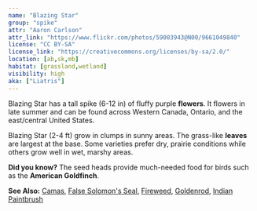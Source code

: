 ```yaml
---
name: "Blazing Star"
group: "spike"
attr: "Aaron Carlson"
attr_link: "https://www.flickr.com/photos/59003943@N00/9661049840"
license: "CC BY-SA"
license_link: "https://creativecommons.org/licenses/by-sa/2.0/"
location: [ab,sk,mb]
habitat: [grassland,wetland]
visibility: high
aka: ["Liatris"]
---
```

Blazing Star has a tall spike (6-12 in) of fluffy purple **flowers**. It flowers in late summer and can be found across Western Canada, Ontario, and the east/central United States.

Blazing Star (2-4 ft) grow in clumps in sunny areas. The grass-like **leaves** are largest at the base. Some varieties prefer dry, prairie conditions while others grow well in wet, marshy areas.

**Did you know?** The seed heads provide much-needed food for birds such as the **American Goldfinch**.

<!-- generated, do not edit -->
**See Also:**
[Camas](/plants/camas),
[False Solomon's Seal](/plants/falsesol),
[Fireweed](/plants/fireweed),
[Goldenrod](/plants/goldrod),
[Indian Paintbrush](/plants/indpaint)
